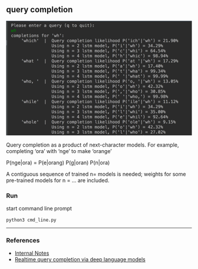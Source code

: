 query completion
---
![query completion](./resources/cmdline.png)

Query completion as a product of next-character models. For example, completing ‘ora’ with ‘nge’ to make ‘orange’

P(nge|ora) = P(e|orang) P(g|oran) P(n|ora)

A contiguous sequence of trained n= models is needed; weights for some pre-trained models for n = ... are included.


### Run

start command line prompt

``` 
python3 cmd_line.py
```
----


### References
* [Internal Notes](https://www.redwrasse.io/supplementals/querycompletion)
* [Realtime query completion via deep language models](https://sigir-ecom.github.io/ecom18Papers/paper24.pdf)

